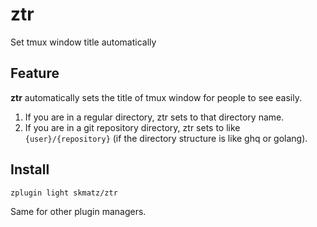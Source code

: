 # ztr

Set tmux window title automatically

## Feature

**ztr** automatically sets the title of tmux window for people to see easily.

1. If you are in a regular directory, ztr sets to that directory name.
2. If you are in a git repository directory, ztr sets to like `{user}/{repository}` (if the directory structure is like ghq or golang).

## Install

```shell
zplugin light skmatz/ztr
```

Same for other plugin managers.
